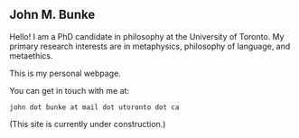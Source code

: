 ## John M. Bunke

Hello! I am a PhD candidate in philosophy at the University of Toronto. My primary research interests are in metaphysics, philosophy of language, and metaethics. 

This is my personal webpage.

You can get in touch with me at: 

`john dot bunke at mail dot utoronto dot ca`

(This site is currently under construction.)
